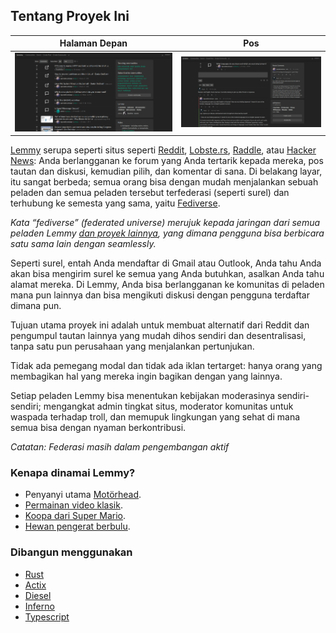 ## Tentang Proyek Ini

Halaman Depan|Pos
---|---
![layar utama](main_screen.png)|![layar percakapan](chat_screen.png)

[Lemmy](https://github.com/LemmyNet/lemmy) serupa seperti situs seperti [Reddit](https://reddit.com), [Lobste.rs](https://lobste.rs), [Raddle](https://raddle.me), atau [Hacker News](https://news.ycombinator.com/): Anda berlangganan ke forum yang Anda tertarik kepada mereka, pos tautan dan diskusi, kemudian pilih, dan komentar di sana. Di belakang layar, itu sangat berbeda; semua orang bisa dengan mudah menjalankan sebuah peladen dan semua peladen tersebut terfederasi (seperti surel) dan terhubung ke semesta yang sama, yaitu [Fediverse](https://en.wikipedia.org/wiki/Fediverse).

*Kata “fediverse” (federated universe) merujuk kepada jaringan dari semua peladen Lemmy [dan proyek lainnya](https://blog.joinmastodon.org/2018/06/why-activitypub-is-the-future/), yang dimana pengguna bisa berbicara satu sama lain dengan seamlessly.*

Seperti surel, entah Anda mendaftar di Gmail atau Outlook, Anda tahu Anda akan bisa mengirim surel ke semua yang Anda butuhkan, asalkan Anda tahu alamat mereka. Di Lemmy, Anda bisa berlangganan ke komunitas di peladen mana pun lainnya dan bisa mengikuti diskusi dengan pengguna terdaftar dimana pun.

Tujuan utama proyek ini adalah untuk membuat alternatif dari Reddit dan pengumpul tautan lainnya yang mudah dihos sendiri dan desentralisasi, tanpa satu pun perusahaan yang menjalankan pertunjukan.

Tidak ada pemegang modal dan tidak ada iklan tertarget: hanya orang yang membagikan hal yang mereka ingin bagikan dengan yang lainnya.

Setiap peladen Lemmy bisa menentukan kebijakan moderasinya sendiri-sendiri; mengangkat admin tingkat situs, moderator komunitas untuk waspada terhadap troll, dan memupuk lingkungan yang sehat di mana semua bisa dengan nyaman berkontribusi.

*Catatan: Federasi masih dalam pengembangan aktif*

### Kenapa dinamai Lemmy?

- Penyanyi utama [Motörhead](https://invidio.us/watch?v=pWB5JZRGl0U).
- [Permainan video klasik](<https://en.wikipedia.org/wiki/Lemmings_(video_game)>).
- [Koopa dari Super Mario](https://www.mariowiki.com/Lemmy_Koopa).
- [Hewan pengerat berbulu](http://sunchild.fpwc.org/lemming-the-little-giant-of-the-north/).

### Dibangun menggunakan

- [Rust](https://www.rust-lang.org)
- [Actix](https://actix.rs/)
- [Diesel](http://diesel.rs/)
- [Inferno](https://infernojs.org)
- [Typescript](https://www.typescriptlang.org/)
